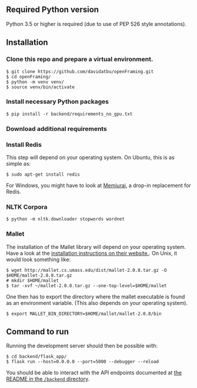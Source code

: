 ## Required Python version
Python 3.5 or higher is required (due to use of PEP 526 style annotations).

## Installation

### Clone this repo and prepare a virtual environment.
	$ git clone https://github.com/davidatbu/openFraming.git
	$ cd openFraming/
	$ python -m venv venv/
	$ source venv/bin/activate

### Install necessary Python packages
	$ pip install -r backend/requirements_no_gpu.txt

### Download additional requirements

### Install Redis
This step will depend on your operating system. On Ubuntu, this is as simple as:

	$ sudo apt-get install redis

For Windows, you might have to look at [Memiurai](https://www.memurai.com), a drop-in replacement for 
Redis.

### NLTK Corpora
	$ python -m nltk.downloader stopwords wordnet

### Mallet
The installation of the Mallet library will depend on your operating system. Have a look 
at the [installation instructions on their website.](http://mallet.cs.umass.edu/download.php). 
On Unix, it would look something like:

	$ wget http://mallet.cs.umass.edu/dist/mallet-2.0.8.tar.gz -O $HOME/mallet-2.0.8.tar.gz
	# mkdir $HOME/mallet
	$ tar -xvf ~/mallet-2.0.8.tar.gz --one-top-level=$HOME/mallet

One then has to export the directory where the mallet executable is found as an environment variable.
(This also depends on your operating system).

	$ export MALLET_BIN_DIRECTORY=$HOME/mallet/mallet-2.0.8/bin

## Command to run

Running the development server should then be possible with:

	$ cd backend/flask_app/
	$ flask run --host=0.0.0.0 --port=5000 --debugger --reload 

You should be able to interact with the API endpoints documented at [the README in the `/backend` directory](backend/README.md).
